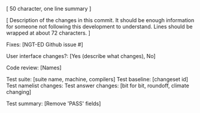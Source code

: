[ 50 character, one line summary ]

[ Description of the changes in this commit. It should be enough
  information for someone not following this development to understand. 
  Lines should be wrapped at about 72 characters. ]

Fixes: [NGT-ED Github issue #]

User interface changes?: [Yes (describe what changes), No]

Code review: [Names]

Test suite: [suite name, machine, compilers]
Test baseline: [changeset id]
Test namelist changes:
Test answer changes: [bit for bit, roundoff, climate changing]

Test summary: [Remove 'PASS' fields]
